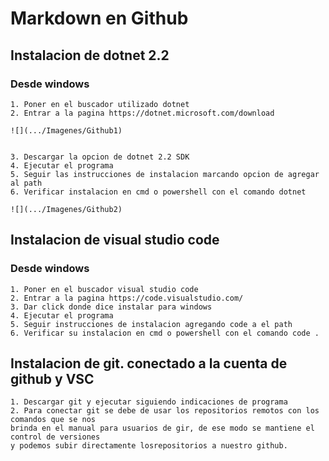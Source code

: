 # Markdown en Github

## Instalacion de dotnet 2.2

### Desde windows
    1. Poner en el buscador utilizado dotnet
    2. Entrar a la pagina https://dotnet.microsoft.com/download

    ![](.../Imagenes/Github1)


    3. Descargar la opcion de dotnet 2.2 SDK
    4. Ejecutar el programa
    5. Seguir las instrucciones de instalacion marcando opcion de agregar al path
    6. Verificar instalacion en cmd o powershell con el comando dotnet

    ![](.../Imagenes/Github2)

## Instalacion de visual studio code
 
### Desde windows
    1. Poner en el buscador visual studio code
    2. Entrar a la pagina https://code.visualstudio.com/
    3. Dar click donde dice instalar para windows
    4. Ejecutar el programa
    5. Seguir instrucciones de instalacion agregando code a el path
    6. Verificar su instalacion en cmd o powershell con el comando code .

## Instalacion de git. conectado a la cuenta de github y VSC

    1. Descargar git y ejecutar siguiendo indicaciones de programa
    2. Para conectar git se debe de usar los repositorios remotos con los comandos que se nos
    brinda en el manual para usuarios de gir, de ese modo se mantiene el control de versiones
    y podemos subir directamente losrepositorios a nuestro github.